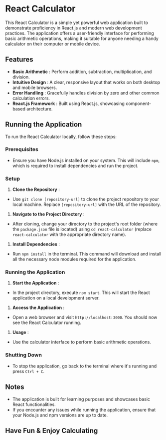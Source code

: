 
# React Calculator

This React Calculator is a simple yet powerful web application built to demonstrate proficiency in React.js and modern web development practices. The application offers a user-friendly interface for performing basic arithmetic operations, making it suitable for anyone needing a handy calculator on their computer or mobile device.

## **Features**

* **Basic Arithmetic** : Perform addition, subtraction, multiplication, and division.
* **Intuitive Design** : A clear, responsive layout that works on both desktop and mobile browsers.
* **Error Handling** : Gracefully handles division by zero and other common calculation errors.
* **React.js Framework** : Built using React.js, showcasing component-based architecture.

## **Running the Application**

To run the React Calculator locally, follow these steps:

### Prerequisites

* Ensure you have Node.js installed on your system. This will include `npm`, which is required to install dependencies and run the project.

### Setup

1. **Clone the Repository** :

* Use `git clone [repository-url]` to clone the project repository to your local machine. Replace `[repository-url]` with the URL of the repository.

1. **Navigate to the Project Directory** :

* After cloning, change your directory to the project's root folder (where the `package.json` file is located) using `cd react-calculator` (replace `react-calculator` with the appropriate directory name).

1. **Install Dependencies** :

* Run `npm install` in the terminal. This command will download and install all the necessary node modules required for the application.

### Running the Application

1. **Start the Application** :

* In the project directory, execute `npm start`. This will start the React application on a local development server.

1. **Access the Application** :

* Open a web browser and visit `http://localhost:3000`. You should now see the React Calculator running.

1. **Usage** :

* Use the calculator interface to perform basic arithmetic operations.

### **Shutting Down**

* To stop the application, go back to the terminal where it's running and press `Ctrl + C`.

## **Notes**

* The application is built for learning purposes and showcases basic React functionalities.
* If you encounter any issues while running the application, ensure that your Node.js and npm versions are up to date.

## **Have Fun & Enjoy Calculating**
